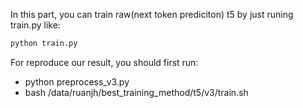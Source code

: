In this part, you can train raw(next token prediciton) t5 by just runing train.py like:
```bash
python train.py
```
For reproduce our result, you should first run:
- python preprocess_v3.py
- bash /data/ruanjh/best_training_method/t5/v3/train.sh

